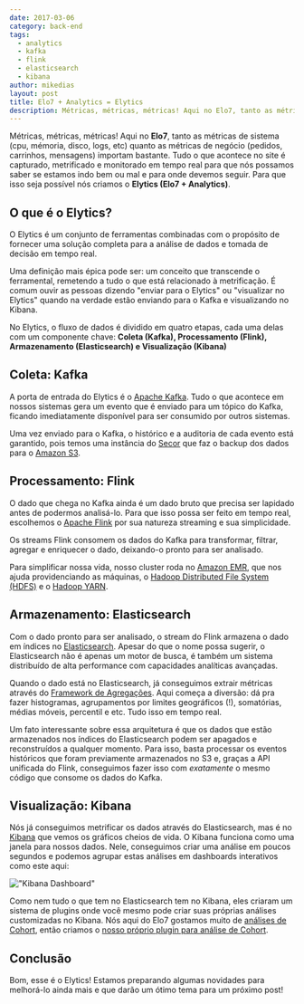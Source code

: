 ```yaml
---
date: 2017-03-06
category: back-end
tags:
  - analytics
  - kafka
  - flink
  - elasticsearch
  - kibana
author: mikedias
layout: post
title: Elo7 + Analytics = Elytics
description: Métricas, métricas, métricas! Aqui no Elo7, tanto as métricas de sistema (cpu, mémoria, disco, logs, etc) quanto as métricas de negócio (pedidos, carrinhos, mensagens) importam bastante. Tudo o que acontece no site é capturado, metrificado e monitorado em tempo real para que nós possamos saber se estamos indo bem ou mal e para onde devemos seguir. Para que isso seja possível nós criamos o Elytics (Elo7 + Analytics).
---
```


Métricas, métricas, métricas! Aqui no **Elo7**, tanto as métricas de sistema (cpu, mémoria, disco, logs, etc) quanto as métricas de negócio (pedidos, carrinhos, mensagens) importam bastante. Tudo o que acontece no site é capturado, metrificado e monitorado em tempo real para que nós possamos saber se estamos indo bem ou mal e para onde devemos seguir. Para que isso seja possível nós criamos o **Elytics (Elo7 + Analytics)**.

## O que é o Elytics?

O Elytics é um conjunto de ferramentas combinadas com o propósito de fornecer uma solução completa para a análise de dados e tomada de decisão em tempo real.

Uma definição mais épica pode ser: um conceito que transcende o ferramental, remetendo a tudo o que está relacionado à metrificação. É comum ouvir as pessoas dizendo "enviar para o Elytics" ou "visualizar no Elytics" quando na verdade estão enviando para o Kafka e visualizando no Kibana.

No Elytics, o fluxo de dados é dividido em quatro etapas, cada uma delas com um componente chave: **Coleta (Kafka), Processamento (Flink), Armazenamento (Elasticsearch) e Visualização (Kibana)**

## Coleta: Kafka

A porta de entrada do Elytics é o [Apache Kafka](http://kafka.apache.org/).
Tudo o que acontece em nossos sistemas gera um evento que é enviado para um tópico do Kafka, ficando imediatamente disponível para ser consumido por outros sistemas.

Uma vez enviado para o Kafka, o histórico e a auditoria de cada evento está garantido, pois temos uma instância do [Secor](https://github.com/pinterest/secor) que faz o backup dos dados para o [Amazon S3](https://aws.amazon.com/pt/s3/).

## Processamento: Flink

O dado que chega no Kafka ainda é um dado bruto que precisa ser lapidado antes de podermos analisá-lo. Para que isso possa ser feito em tempo real, escolhemos o [Apache Flink](http://flink.apache.org/) por sua natureza streaming e sua simplicidade.

Os streams Flink consomem os dados do Kafka para transformar, filtrar, agregar e enriquecer o dado, deixando-o pronto para ser analisado.

Para simplificar nossa vida, nosso cluster roda no [Amazon EMR](https://aws.amazon.com/pt/emr/), que nos ajuda providenciando as máquinas, o [Hadoop Distributed File System (HDFS)](http://hadoop.apache.org/docs/current/hadoop-project-dist/hadoop-hdfs/HdfsDesign.html) e o [Hadoop YARN](http://hadoop.apache.org/docs/current/hadoop-yarn/hadoop-yarn-site/YARN.html).

## Armazenamento: Elasticsearch

Com o dado pronto para ser analisado, o stream do Flink armazena o dado em índices no [Elasticsearch](https://www.elastic.co/products/elasticsearch). Apesar do que o nome possa sugerir, o Elasticsearch não é apenas um motor de busca, é também um sistema distribuído de alta performance com capacidades analíticas avançadas.

Quando o dado está no Elasticsearch, já conseguimos extrair métricas através do [Framework de Agregações](https://www.elastic.co/guide/en/elasticsearch/reference/current/search-aggregations.html). Aqui começa a diversão: dá pra fazer histogramas, agrupamentos por limites geográficos (!), somatórias, médias móveis, percentil e etc. Tudo isso em tempo real.

Um fato interessante sobre essa arquitetura é que os dados que estão armazenados nos índices do Elasticsearch podem ser apagados e reconstruídos a qualquer momento. Para isso, basta processar os eventos históricos que foram previamente armazenados no S3 e, graças a API unificada do Flink, conseguimos fazer isso com *exatamente* o mesmo código que consome os dados do Kafka.

## Visualização: Kibana

Nós já conseguimos metrificar os dados através do Elasticsearch, mas é no [Kibana](https://www.elastic.co/products/kibana) que vemos os gráficos cheios de vida. O Kibana funciona como uma janela para nossos dados. Nele, conseguimos criar uma análise em poucos segundos e podemos agrupar estas análises em dashboards interativos como este aqui:

!["Kibana Dashboard"](../images/elo7-analytics-elytics-1.jpg)

Como nem tudo o que tem no Elasticsearch tem no Kibana, eles criaram um sistema de plugins onde você mesmo pode criar suas próprias análises customizadas no Kibana. Nós aqui do Elo7 gostamos muito de [análises de Cohort](https://en.wikipedia.org/wiki/Cohort_analysis), então criamos o [nosso próprio plugin para análise de Cohort](https://github.com/elo7/cohort).

## Conclusão

Bom, esse é o Elytics! Estamos preparando algumas novidades para melhorá-lo ainda mais e que darão um ótimo tema para um próximo post!



